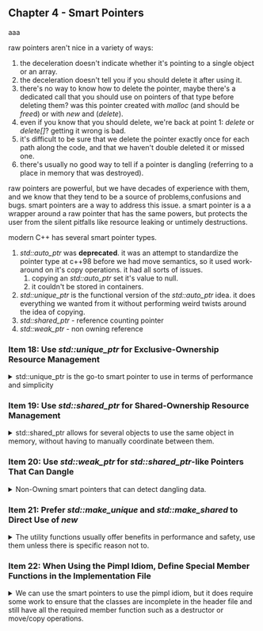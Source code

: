 ## Chapter 4 - Smart Pointers

<summary>
aaa
</summary>

raw pointers aren't nice in a variety of ways:

1. the deceleration doesn't indicate whether it's pointing to a single object or an array.
2. the deceleration doesn't tell you if you should delete it after using it.
3. there's no way to know how to delete the pointer, maybe there's a dedicated call that you should use on pointers of that type before deleting them? was this pointer created with _malloc_ (and should be *free*d) or with _new_ and (_delete_).
4. even if you know that you should delete, we're back at point 1: _delete_ or _delete[]_? getting it wrong is bad.
5. it's difficult to be sure that we delete the pointer exactly once for each path along the code, and that we haven't double deleted it or missed one.
6. there's usually no good way to tell if a pointer is dangling (referring to a place in memory that was destroyed).

raw pointers are powerful, but we have decades of experience with them, and we know that they tend to be a source of problems,confusions and bugs. smart pointers are a way to address this issue. a smart pointer is a a wrapper around a raw pointer that has the same powers, but protects the user from the silent pitfalls like resource leaking or untimely destructions.

modern C++ has several smart pointer types.

1. _std::auto_ptr_ was **deprecated**. it was an attempt to standardize the pointer type at c++98 before we had move semantics, so it used work-around on it's copy operations. it had all sorts of issues.
   1. copying an _std::auto_ptr_ set it's value to null.
   2. it couldn't be stored in containers.
2. _std::unique_ptr_ is the functional version of the _std::auto_ptr_ idea. it does everything we wanted from it without performing weird twists around the idea of copying.
3. _std::shared_ptr_ - reference counting pointer
4. _std::weak_ptr_ - non owning reference

### Item 18: Use _std::unique_ptr_ for Exclusive-Ownership Resource Management

<details>
<summary>
std::unique_ptr is the go-to smart pointer to use in terms of performance and simplicity
</summary>
the default smart pointer we should use is *std::unique_ptr*, it's usually the same size as raw pointer, it behaves the same in nearly all cases, so they perform good even when memory is tight and performance is critical.

_std::unique_ptr_ embodies _exclusive ownership_ semantics. any non-null _std::unique_ptr_ owns what it points to, moving an _std::unique_ptr_ transfers ownership (the current pointer is set to _nullptr_), and copying is simply not allowed(that would violate the exclusive ownership idea), so it's a _move only type_.when the _std::unique_ptr_ reaches the end of it's lifetime, it deletes the held objects it contains (with _delete_, by default).

#### Factory Function

a common use case is as a factory function return type for objects in an hierarchy. in this example, Investment is a base class, while Stock,Bond and RealEstate are derived classes.

```cpp
class Investment{
    //some class
};
class Stock: public Investment{};
class Bond: public Investment{};
class RealEstate: public Investment{};
```

a factory function for this hierarchy would allocate an object on the heap and return a base class pointer to it, counting on the user to delete it at the end of the usage. this is perfect for _std::unique_ptr_. the ownership is transferred from the factory function to the user, and once the user is done with the objects, it's deleted immediately by the _std::unique_ptr_. we can use it either in single block or pass it to and from containers.

```cpp
template<typename... Ts> //variadic template arguments
std::unique_ptr<Investment> makeInvestment(Ts&&... params) //perfect forwarding?
{
    //..function body
}
{//block
    auto pInvestment = makeInvestment(arguments);
    //do stuff
    //pInvestment goes out of scope and is destroyed
}
```

the default destructor is the _delete_ operator, but we can also pass _custom deleters_ to the _std::unique_ptr_ constructor. this could be a different function, a pre-deletion logger, a lambda, a functor on something like that.

```cpp
auto delInvestment = [](Investment * pInvestment)
{
    makeLogEntry(pInvestment);
    delete pInvestment;
}; //custom deleter
template<typename... Ts>
std::unique_ptr<Investment, decltype(delInvestment)> makeInvestment(Ts&&... params)
{
    std::unique_ptr<Investment, decltype(delInvestment)> pInv(nullptr,delInvestment);
    if (/*make Stock object */)
    {
        pInv.reset(new Stock(std::forward<Ts>(params)...));
    }
    else if (/*make Bond object */)
    {
        pInv.reset(new Bond(std::forward<Ts>(params)...));
    }
    else if (/*make RealEstate object */)
    {
        pInv.reset(new RealEstate(std::forward<Ts>(params)...));
    }
    return pInv;
}
```

we use _decltype_ to grab the type of the custom deleter.a modern example would use auto, and maybe _std::make_unique_. from the users point of view, he doesn't need to concern himself with managing resources.

- _delInvestment_ is the custom deleter, it takes a raw pointer,does logging, and then calls _operator delete_.
- the type of _delInvestment_ must be declared, so we use _decltype_ when declaring the return type.
- we first create an empty _std::unique_ptr_, and then we assign to it (via reset) the appropriate class. we can't directly assign a pointer value to the _std::unique_ptr_ with the assignment operator.
- we use perfect forwarding to maintain the form of the arguments needed for the construction of the objects without copying them if we don't have do. this is the meaning of _std::forward_.
- the custom deleter takes a raw pointer of the base object, and calls _delete_ on it, so the base class must have a virtual destructor.

in c++14, we could have used the _auto_ keyword to avoid manually declaring the return type.

```cpp
template<typename... Ts>
auto makeInvestment(Ts&&... params)
{
    //.. same as before
}
```

when using the default deleter (_delete_), a _std::unique_ptr_ will usually have the same size as a raw pointer, but when a custom deleter is used, the size of the object grows. if we use a function object, the size increases, but using a sateless function object(lambda without captures) might avoid all that size penalty. so if possible, prefer a lambda as a custom deleter

```cpp
auto delInvestment1 = [](Investment * pInvestment)
{
    makeLogEntry(pInvestment);
    delete pInvestment;
}; //custom deleter stateless Lambda.
template<typename... Ts>
std::unique_ptr<Investment, decltype(delInvestment1)> makeInvestment(Ts&&... params);  // probably same size as raw pointer

void delInvestment1(Investment * pInvestment)
{
    makeLogEntry(pInvestment);
    delete pInvestment;
} // custom deleter as function
template<typename... Ts>
std::unique_ptr<Investment, void(*)(Investment *)> makeInvestment(Ts&&... params);  // return types is probably larger now, because it stores a function pointer!
```

we can also use _std::unique_ptr_ to implement the PIMPL idiom(_pointer to implementation_), but that's covered in [Item 22]().

we can use _std::unique_ptr_ for both single objects _std::unique_ptr\<T>_ and for arrays _std::unique_ptr\<T[]>_ and we will know which kind of pointer we have (and the correct deleter will be be called), so if we have an array, we could use indexing (_operator[]_), but not dereferencing (_operator\* and operator->_), and vice versa, although, we should have any use _std::unique_ptr_ of arrays, as better data structures exists in modern c++.

besides expressing exclusive ownership, we can also easily convert _std::unique_ptr_ into a shared ownership policy _std::shared_ptr_. that's why a factory function should return the strongest smart*pointer type, and the user could then convert it to a \_std::shared_ptr* if needed

```cpp
std::shared_ptr<Investment> sp = makeInvestment(arguments); //convert unique_ptr into shared_ptr.
```

#### Things to Remember

> - std::unique_ptr is a small, fast, move-only smart pointer for managing
>   resources with exclusive-ownership semantics
> - By default, resource destruction takes place via delete, but custom deleters can be specified. Stateful deleters and function pointers as deleters increase the size of std::unique_ptr objects.
> - Converting a std::unique_ptr to a std::shared_ptr is easy.

</details>

### Item 19: Use _std::shared_ptr_ for Shared-Ownership Resource Management

<details>
<summary>
std::shared_ptr allows for several objects to use the same object in memory, without having to manually coordinate between them.
</summary>
Garbage collection programming languages exists since Lisp back in the 1960's. however, C++ can't settle for that version of garbage collection - the timing of resource reclamation is non deterministic. in other languages, garbage collection happens when it happens, without prior control, and sometimes, it's just not good enough.

_std::shared_ptr_ is a way of trying to get the best of both approaches: have an easy and simple way to reclaim resources like a garbage collection language, but have it happened at known times, like manual resources allocation. _std::shared_ptr_ does this by the concept of _shared ownership_, no single _std::shared_ptr_ owns the resource, each time a _std::shared_ptr_ is destroyed, it checks if it's the last user of the resource, and if it is, then he deletes the resource. the process is automatic (no need to manually check and delete), but can happen only in deterministic times (a _std::shared_ptr_ goes out of scope).

the _std::shared_ptr_ employ reference counting, constructing a _std::shared_ptr_ (usually) increases the count, destructing decreases it, copy and assignment operations can decrease one and increase another. this does have performance costs, both in memory (storing the extra data) and in runtime (checking).

- _std::shared_ptr_ are usually twice the size of the raw pointer. there is extra data to store.
- the data for the memory count is dynamically allocated. the _std::shared_ptr_ can point to different objects, and there's no way to control this before runtime, sometimes using _std::make_shared_ utility function can help us avoid parts of this dynamic allocation, but it's can't always be used.
- increments and decrements of the reference count must be atomic, the same resource can be used by multiple readers/writers, and it's critical that the count be exact (to avoid an issue of resource leaking), so the costly check must be performed.

but wait, why does constructing a _std::shared_ptr_ only _usually_ increase the reference count? because of move constructors, that's why. moving from one _std::shared_ptr_ to another doesn't require all those manipulations of the reference count, so it's usually faster to move from one than to copy. same goes for move constructors over copy constructors.

just like _std::unique_ptr_, _std::shared_ptr_ also supports custom deleters, however, in this case, the custom delete is part of the pointed object, rather than of the _std::shared_ptr_ objects.
this design is more flexible, we can place _std::shared_ptr_ of the for the same type with different custom deleters (it's not part of the type).

```cpp
auto loggingDeleter = [](Widget *pw)
{
    makeLogEntry(pw);
    delete(pw);
}; //custom stateless deleter

std::unique_ptr<Widget,decltype(loggingDeleter)> upw(new Widget, loggingDeleter); //deleter is part of the pointer
std::shared_ptr<Widget> spw(new Widget,loggingDeleter); //deleter is not part of the pointer

auto customDeleter1 =[](Widget *pw){/*...*/};
auto customDeleter2 =[](Widget *pw){/*...*/};

std::shared_ptr<Widget> pw1(new Widget,customDeleter1);
std::shared_ptr<Widget> pw2(new Widget,customDeleter2);

std::vector<std::shared_ptr<Widget>> vpw {pw1,pw2}; // vector contains shared_ptr with different deleters
```

another difference is that adding a custom deleter doesn't change the size of _std::shared_ptr_, it's always the size of two pointers. where is the rest of the memory stored? it's on the heap, but doesn't belong to the _std::shared_ptr_ object. the _std::shared_ptr_ object contains a pointer to the data, and a pointer to the _control block_, that's where we have the reference count and where we store the custom deleter, custom allocator, and maybe even a weak reference count ([Item 21]()).

#### The Control Block

this control block is created by the following rules:

- the function **std::make_shared** always created a control block. it manufactures a new object to point to, so it must also create the control block.
- if the _std::shared_ptr_ is created from a unique ownership smart pointer (_std::unique_ptr_ or the deprecated _std::auto_ptr_), then a control block is created, and ownership is transferred to the _std::shared_ptr_ object (the other object is set to _nullptr_)..
- if the _std::shared_ptr_ was created with a raw pointer, it creates a control block. if we had a shared-ownership object already, we would have used it to create our new _std::shared_ptr_.

as a result of these rules, if we decide to take the raw pointer of a _std::shared_ptr_ and use it to construct a different _std::shared_ptr_, then we are setting ourself into a party of undefined behavior. after all, we have to independent control blocks who think they manage the same data.

```cpp
auto pw = new Widget;
std::shared_ptr<Widget> spw1 (pw, loggingDeleter); //this creates a control block
std::shared_ptr<Widget> spw2 (pw, loggingDeleter); // and so does this.
```

in a general matter, we shouldn't create raw pointers on the stack anymore , that's what smart pointers are for. but in the above code, the problem is that we have two control blocks that manage this same data. this means two reference counts, two calls to the loggingDeleter, and eventually, undefined behavior.

in this case we must use the naked creation (std::make*shared doesn't play nice with custom deleters yet). but we should construct the object as part of the \_std::shared_ptr* creation.

```cpp
std::shared_ptr<Widget> spw1 (new Widget, loggingDeleter); //this creates a control block
std::shared_ptr<Widget> spw2 (spw1); // control block already exists.
```

unfortunately, there are other ways to get to this bad behavior. in the following example, we use emplace*back to create a \_shared_ptr* inside the vector, but this means calling the _shared_ptr_ constructor with a raw pointer, so we create an additional control block.

```cpp
std::vector<std::shard_ptr<Widget>> processedWidgets;
class Widget
{
    public:
    void process()
    {
        //.. do something
        processedWidgets.emplace_back(this); // add this to the processedWidgets vector. bad! wrong! Error!
    }
};

shared_ptr<Widget> spw = std::make_shared(new Widget); //one control block
spw->process(); //oops this means another control block.
```

if we wish to allow this behavior, we can use a special base class that allows this behavior **std::enable_shared_from_this\<>**, which uses CRTP(_curiously recurring template pattern_).this allows us to refer to a shared control block, but only if one already exists. if there isn't a control block, we are back to undefined behavior.

```cpp
class Widget: public std::enable_shared_from_this<Widget>
{
    public:
    void process()
    {
        //.. do something
        processedWidgets.emplace_back(shared_from_this()); // only if there is a shared_ptr outside for this objects
    }
};
shared_ptr<Widget> spw = std::make_shared(new Widget); //one control block
spw->process(); //cool, this works.
```

because of the issue with undefined behavior, if we use this base class, we should probably keep our constructors private and use factory functions to construct our objects

```cpp
class Widget: public std::enable_shared_from_this<Widget>
{
    public:
    template<typename... Ts>
    static std::shared_ptr<Widget> create(Ts&&... params); //factory function
    void process()
    {
        //.. do something
        processedWidgets.emplace_back(shared_from_this()); // only if there is a shared_ptr outside for this objects
    }
    private:
    //ctor
};
```

regardless of when it's created, the control block is stored on the heap, and it's usually several words in size (custom allocators and deleters might make it larger), it uses inheritance, virtual functions and other bits of complicated programming. in most cases, when there is no custom allocator or deleter, the size is mostly three words in size,dereferencing it doesn't cost more than dereferencing a regular pointer, and the reference manipulating operations are usually blazing fast and mapped to specific machine instructions.
it's easy to move from single-ownership models (_std::unique_ptr_) to shared-ownership, but there's no way to move back once an object is under shared-ownership.

another current issue with _std::share_ptr_ is their relationship with arrays. there is no _std::share_ptr\<T[]>_. even if we have a custom deleter with _delete[]_ operation, the _std::share_ptr_ doesn't offer the _operator[]_ for indexing, and besides, we have std::vector, std::array for that.

#### Things to Remember

> - *std::shared_ptr*s offer convenience approaching that of garbage collection for the shared lifetime management of arbitrary resources.
> - Compared to _std::unique_ptr_, _std::shared_ptr_ objects are typically twice as big, incur overhead for control blocks, and require atomic reference count manipulations.
> - Default resource destruction is via delete, but custom deleters are supported. The type of the deleter has no effect on the type of the _std::shared_ptr_.
> - Avoid creating *std::shared_ptr*s from variables of raw pointer type.

</details>

### Item 20: Use _std::weak_ptr_ for _std::shared_ptr_-like Pointers That Can Dangle

<details>
<summary>
Non-Owning smart pointers that can detect dangling data.
</summary>
_std::weak_ptr_ behaves like *std::shared_ptr*, but doesn't count towards the ownership count. this is intended to tackle the possibility that an object might be destroyed. the _std::weak_ptr_ is for these situations. it can't be dereferenced or checked for null (but can be checked for expiry), as it's actually an augmentation of the *std::shared_ptr* class.   
_std::weak_ptr_  are created from *std::shared_ptr*s, they point to the same control block as the *std::shared_ptr* that created them, but they don't affect the reference count.

```cpp
auto spw = std::make_shared<Widget>(); //reference count is 1
std::weak_ptr<Widget> wpw(spw); // reference count is still 1
spw=nulltpr; // or reset(nullptr), reference count is 0

if (!wpw.expired()) //false. it has expired
{
    //do something
}
```

even if we can check our _std::weak_ptr_ isn't dangling with _.expired()_, we still can't do anything with it. there's no dereferencing from _std::weak_ptr_. and even if there were, they could be a data race, what if the last owning _std::shared_ptr_ goes out of scope and destroys the data? what we need (and want, and have) is an atomic operation that checks the expiry status, and if its available, gives us an owning smart pointer to use the data with.

this operation has two forms in c++, we can either get a nullptr if the _std::weak_ptr_ is dangling by using the _lock()_ method, or an exception if we try to construct a *std::shared_ptr *from a _std::weak_ptr_ .

```cpp
auto spw = std::make_shared<Widget>();
std::weak_ptr<Widget> wpw(spw);
spw = nullptr;
auto spw1 = wpw.lock(); //creates a shared_ptr
if (spw1 != nullptr)
{
    //do something
}
try
{
auto spw2 = std::shared_ptr<Widget>(wpw);
//do something
}
catch(std::bad_weak_ptr & e) //exception
{

}
```

in terms of efficiency and size, _std::weak_ptr_ are about the same as _std::shared_ptr_, and they point to the same control block, it's just that _std::weak_ptr_ don't participate in the **shared-ownership count**, but they do participate in the other reference count in the control block.

#### Cache

a possible use case for _std::weak_ptr_ is for caching results. if we expect something to be used repeatedly and creation is costly (IO, database access), maybe it's better to keep the results in memory and use them again if possible. maybe we already have a shared_ptr to it somewhere.

```cpp
std::unique_ptr<const Widget> loadWidget(WidgetId id); //factory for unique widgets, but this is step 1

std::shared_ptr<const Widget> fastLoadWidget(WidgetId id)
{
    static std::unordered_map<WidgetId, std::weak_ptr<const Widget>> cache;
    //check if cache contains key at all...
    auto objPtr = cache[id].lock(); //shared_ptr, null if expired
    if (!objPtr)
    {
        objPtr = LoadWidget(id); // do the costly thin
        cache[id]=objPtr; //store a weak_ptr, created from shared_ptr.
    }
    return objPtr;

}
```

#### Observer Design Pattern

a different use case is the _Observer design pattern_. we have a _subject_, whose state can change, and _observers_, who wish to be informed when the subject change. we usually store all the observers in a list inside the subject memory, but we actually have no intention of controlling the lifetime of the observers via the the subject, but we don't want to access an observer that has been already destroyed. _std::weak_ptr_ allows us to do so, we can simply check if the object is dangling before accessing it.

```cpp
class Subject
{
    public:
    void stateChange()
    {
        for (auto & weakPtr  : observers)
        {
            auto sharedPtr = weakPtr.lock();
            if (sharedPtr)
            {
                //do something with the observer, now that it's a shared_ptr
            }
        }
    }
    private:
    std::list<std::weak_ptr<Observer>> observers;
}
```

#### Circular Reference

a final use case is for Circular references. if there are three elements A,B,C: A and C have shared ownership over B.

- A holds a shared_ptr of B
- C holds a shared_ptr of B
- B wants to access A, but how should he do it?

there are three options

- raw pointer - but if A is destroyed, B won't know about it. not good.
- _std::shared_ptr_ - an ownership cycle. if A goes out of scope, it still lives as a member of B. if B goes out of scope, it's still kept alive by A. even if both are out of scope their reference count is 1, they keep each other alive by the virtue of circular reference, their resources won't be reclaimed.
- _std::weak_ptr_ - this is the preferred solution, B can detect if A goes out of scope, and it doesn't extend A's lifetime.

in most hierarchical data structures, we don't expect children elements to outlive their parents, so there is usually no need for _std::weak_ptr_, but it doesn't hurt.

#### Things to Remember

> - Use _std::weak_ptr_ for _std::shared_ptr_-like pointers that can dangle.
> - Potential use cases for _std::weak_ptr_ include caching, observer lists, and the
>   prevention of _std::shared_ptr_ cycles.

</details>

### Item 21: Prefer _std::make_unique_ and _std::make_shared_ to Direct Use of _new_

<details>
<summary>
The utility functions usually offer benefits in performance and safety, use them unless there is specific reason not to.
</summary>

_std::make_shared_ exists in c++11, _std::make_unique_ exists in c++14, but even in c++11, it's simple to write, we just need to perfect forward the parameters to the constructor (recall that
we use the parentheses constructor, see [item 7]()).

```cpp
template<typename T, typename... Ts>
std::unique_ptr<T> make_unique(Ts&&... params)
{
    return std::unique_ptr<T>(new T(std::forward<Ts>(params)...));
}
```

as we can see, this form doesn't support custom deleters or creating unique\*ptr to arrays, but it will work for most cases.
_std::make_shared_ ,_std::make_unique_ are two of three _make_ functions that take an arbitrary set of arguments (the third function is _std::allocate_shared_, which acts like _std::make_shared_ but takes a allocator object as well).

in most cases, the difference in typing between the two forms is negligible, or even easier with the custom functions. we can still use auto, and we only write the typename once.

```cpp
auto upw1(std::make_unique<Widget>);
std::unique_ptr<Widget> upw2(new Widget);


auto spw1(std::make_shared<Widget>);
std::shared_ptr<Widget> spw2(new Widget);
```

#### Avoiding Resource Leaks

a bigger reason to use the make functions is to control exception safety. we have no problem with passing by value, the copy constructor will make a copy, which is perfectly fine fo _std::shared_ptr_. lets assume a function takes a _std::shared_ptr_ and another value, if we construct the _std::shared_ptr_ on spot, the compiler can play tricks on us and cause resource leaks because of the order of arguments evaluation (which is undefined).

```cpp
void processWidget(std::shared_ptr<Widget> spw,int priority);
int computePriority(); // return priority
processWidget(std::shared_ptr<Widget>(new Widget),computePriority()); // this is potential resources leak.
```

we must create the new Widget before calling the _std::shared_ptr_ constructor, but it's possible that between those two operations, the computePriority function threw an exception,

> possible order that causes leak
>
> 1. perform _"new Widget"_
> 2. execute _computePriority()_ - **but what if we had an exception here?**
> 3. ~~run the _std::shared_ptr_ constructor~~. **didn't happen, leaked resource**

had we used the utility functions, the new resource would have definitely been stored inside the smart pointer, and we wouldn't see the resource leak.

```cpp
processWidget(std::make_shared<Widget>(),computePriority()); // this is safe.
```

#### Better Performance

another bonus of using the utility functions is about the number and location of memory allocations. calling the constructor of a _std::shared_ptr_ creates the control block on the heap, and calling the new operator creates the data, also on the heap. by combining both calls into _std::make_shared_ the compiler can request one continues block of data of the size of the data and the control block combined, and place both of them together, which means better data locality. this is also true for _std::make_allocate_.

#### Edge Cases

despite the advantages of the make functions, there are still cases when its impossible to use them,there are two cases that happen with both _std::unique_ptr_ and _std::shared_ptr_, and two more cases that apply only to _std::shared_ptr_

for both kinds, we cannot use the utility function for passing a custom deleter.

```cpp
auto widgetDeleter=[](Widget* pw){...}; //deleter
std::unique_ptr<Widget,decltype(widgetDeleter)> upw(new Widget,widgetDeleter);
std::shared_ptr<Widget> spw(new Widget, widgetDeleter);
```

another case is the usage of the braced initialization (curly braces) in the constructor call. as we saw earlier, depending on how the make function ins implemented, we can get very different results for the following:

```cpp
auto upv = std::make_unique<std::vector<int>>(10,20);
```

one option uses the parentheses constructor, and will result in a vector with 10 elements with the value 20.
the other option uses uniform initialization (with std::initializer_list) and will result in a vector of two elements, 10 and 20.

the result is unambiguous, as part of the documentation, the decision was made to use parentheses over braces. but that means there is no way to use curly braces in make functions, and we must resort to calling _new_. in [item 30]() there is a work around for this.

```cpp
auto initList = {10,20}; //std::initializer_list.
auto spv = std::make_shared<std::vector<int>>(initList);
```

if our class defines it's own versions of _operator new_ and _operator delete_,we shouldn't use the utility functions to create it (we can still use the _std::shared_ptr_, just not the _std::make_shared_ function). also, there is a possibility that if we allocated the control block together with the data, and the control block contains weak reference count, the memory won't be released until all *std::weak_ptr*s go out of scope. those _std::weak_ptr_ are able to extend the lifetime of the object, even if it's no longer accessible.
if we allocate the memory in two different calls, then we can reclaim the object memory separately from that of the control block.

if we want to avoid the resource leaking issue, we need to make sure we construct the _std::shared_ptr_ immediately with the new object, without any other statements in the same time. now we start tweaking the call for better performance, first by ensuring a move is done rather than a copy (avoiding usage of atomics)

```cpp
void processWidget(std::shared_ptr<Widget> spw, int priority);
void deleter(Widget * ptr); //custom deleter
processWidget(std::shared_ptr<Widget>(new Widget,deleter),computePriority()); //unsafe
std::shared_ptr<Widget> spw(new Widget,deleter); //lvalue
processWidget(spw,computePriority()); //safe, but not optimal, we ensure copying, it would be better to allow moving, won't it?,
processWidget(std::move(spw), computePriority()) //safe, correct, and also better.
```

#### Things To Remember

> - Compared to direct use of new, make functions eliminate source code duplication, improve exception safety, and, for _std::make_shared_ and _std::allocate_shared_, generate code that’s smaller and faster.
> - Situations where use of make functions is inappropriate include the need to
>   specify custom deleters and a desire to pass braced initializers.
> - For *std::shared_ptr*s, additional situations where make functions may be ill-advised include (1) classes with custom memory management and (2) systems with memory concerns, very large objects, and *std::weak_ptr*s that outlive the corresponding *std::shared_ptr*s.

</details>

### Item 22: When Using the Pimpl Idiom, Define Special Member Functions in the Implementation File

<details>
<summary>
We can use the smart pointers to use the pimpl idiom, but it does require some work to ensure that the classes are incomplete in the header file and still have all the required member function such as a destructor or move/copy operations.
</summary>

The pimpl (_pointer to implementation_) idiom is a technique where rather than define data members as concrete objects, we declare them as pointer to a class/struct, and leave the definition for later.

first, the non idiom way. widget is defined in the header of widget.h, and because it has Gadget members, it should include the gadget header, and should be re-compiled whenever the Gadget class changes. any class that uses Widget is also required to re-compile when Gadget changes.

```cpp
class Widget{
public:
    Widget();
    //...
private:
std::string name;
std::vector<double> data;
Gadget g1,g2,g3;
};
```

in c++98, the PIMPL idiom would look like this. we use _incomplete types_ we no longer have headers for any other classes in the header, so changing one of those class doesn't require users of the Widget class to re-compile. all the data is encapsulated in the cpp file.

```cpp
// the widget.h header
class Widget{
public:
Widget();
~Widget();  //we need the destructor, probably also the other functions to complete the rule of three
//...
private:
struct Impl; //declare an implementation struct and a pointer to it
Impl *pImpl;
};

// the widget.cpp file
#include <widget.h>
#include <gadget.h>
struct Widget::Impl
{
    std::string name;
    std::vector<double> data;
    Gadget g1,g2,g3;
}

Widget::Widget():pImpl(new Impl) //constructor, allocate data members for the implementation class
{

}
Widget::~Widget() //destructor, release data.
{
    delete pImpl;
}
```

in a more modern world, we would use smart pointers, this way we don't need to define the destructor. our code compiles, but somehow **simple client code doesn't**? we see an issue of incomplete type, the delete operator and sizeof, why is that?

```cpp
// the widget.h header
class Widget{
public:
Widget();

//...
private:
struct Impl; //declare an implementation struct
std::unique_ptr<Impl> pImpl; // use a smart pointer
};

// the widget.cpp file
#include <widget.h>
#include <gadget.h>
struct Widget::Impl
{
    std::string name;
    std::vector<double> data;
    Gadget g1,g2,g3;
}

Widget::Widget():pImpl(std::make_unique<Impl>())) //constructor, use the utility function
{

}

//client code.
#include <widget.h>

Widget w; //error!
```

lets understand the issue.
we have a _std::unique_ptr_ to an incomplete type, we didn't define a custom deleter, so the default is used. we didn't define a destructor so we got one for free from the compiler, and as all member generated functions, it's assumed to be _implicitly inline_. so we have an inline destructor without any knowledge about the incomplete type it should destroy.
we can fix it by declaring our own, non inlined destructor in the .cpp file, where the Impl type is known and no longer incomplete. we can also use the _=default_ in the definition.

```cpp
// the widget.h header
class Widget{
public:
Widget();
~Widget(); //turns out we do need the destructor
//...
private:
struct Impl; //declare an implementation struct
std::unique_ptr<Impl> pImpl; // use a smart pointer
};

// the widget.cpp file
#include <widget.h>
#include <gadget.h>
struct Widget::Impl
{
    std::string name;
    std::vector<double> data;
    Gadget g1,g2,g3;
}

Widget::Widget():pImpl(std::make_unique<Impl>())) //constructor, use the utility function
{

}
Widget::~Widget() //destructor definition
{
}
//Widget::~Widget() = default; also possible

//client code.
#include <widget.h>

Widget w; //now it's fine!
```

if we want move support (and we probably do, as we already have unique_ptr which is great for move semantics), we need to do something similar, we declare the operations in the .h file, but define them in .cpp file. their definitions can be defaulted.

```cpp
// the widget.h header
class Widget{
public:
Widget();
~Widget(); //turns out we do need the destructor
Widget(Widget && rhs); //declaration of move constructor
Widget & operator=(Widget&& rhs); //declaration of move assignment

//...
private:
struct Impl; //declare an implementation struct
std::unique_ptr<Impl> pImpl; // use a smart pointer
};

// the widget.cpp file
#include <widget.h>
#include <gadget.h>
struct Widget::Impl
{
    std::string name;
    std::vector<double> data;
    Gadget g1,g2,g3;
}

Widget::Widget():pImpl(std::make_unique<Impl>())) //constructor, use the utility function
{

}
Widget::~Widget() = default;
WWidget::Widget(Widget && rhs)= default;
Widget::Widget & operator=(Widget&& rhs) = default;
```

what's missing? oh, right. Copy operations, once we defined move operations we no longer have copy operations generated for us, and even if we did, we can't copy _std::unique_ptr_, so we need to do it ourselves, luckily, we can use the default generated operations for the Impl data class.

```cpp
// the widget.h header
class Widget{
public:
Widget();
~Widget(); //turns out we do need the destructor
Widget(Widget && rhs); //declaration of move constructor
Widget & operator=(Widget&& rhs); //declaration of move assignment
Widget(const Widget & rhs);
Widget& operator=(const Widget & rhs)
//...
private:
struct Impl; //declare an implementation struct
std::unique_ptr<Impl> pImpl; // use a smart pointer
};

// the widget.cpp file
#include <widget.h>
#include <gadget.h>
struct Widget::Impl
{
    std::string name;
    std::vector<double> data;
    Gadget g1,g2,g3;
}

Widget::Widget():pImpl(std::make_unique<Impl>())) //constructor, use the utility function
{}
Widget::~Widget() = default;
WWidget::Widget(Widget && rhs)= default;
Widget::Widget & operator=(Widget&& rhs) = default;
Widget::Widget(const Widget & rhs):pImpl(std::make_unique<Impl>(*rhs.pImpl))
{}
// create a new unique_ptr with an object that is the copy of the one in the other objects

Widget::Widget& operator=(const Widget & rhs)
{
    *pImpl = *rhs.Impl; //copy assignment of the data.
    return *this;
}
```

if we had decided to use a _std::shared_ptr_ to store our implementation data, things would be different, we wouldn't need as much code. we wouldn't need to declare any member functions in the header and then default it the cpp file. this is because _std::unique_ptr_ contain the custom deleter within them `std::unique_pre<T, decltype(customDeleter)>`, so everything must be known and we must have complete typing when created. on the other hand _std::shared_ptr_ stores the custom deleter on the heap in the control block, so it can be much more lenient with incomplete type.

```cpp
class Widget {
public:
Widget();
//... more code
private:
struct Impl;
std::shared_ptr<Impl> pImpl
};

// the widget.cpp file
#include <widget.h>
#include <gadget.h>
struct Widget::Impl
{
    std::string name;
    std::vector<double> data;
    Gadget g1,g2,g3;
}

Widget::Widget():pImpl(std::make_unique<Impl>())) //constructor, use the utility function
{}

//client code

Widget W1;
auto w2(std::move(w1));
w1 = std::move(w2);
```

in most cases, the std::unique_ptr is the correct choice for the Pimpl Idiom, as it most closely resembles the base form.

#### Things to Remember

> - The Pimpl Idiom decreases build times by reducing compilation dependencies
>   between class clients and class implementations.
> - For _std::unique_ptr_ pImpl pointers, declare special member functions in
>   the class header, but implement them in the implementation file. Do this even
>   if the default function implementations are acceptable.
> - The above advice applies to _std::unique_ptr_, but not to _std::shared_ptr_.

</details>
